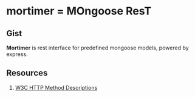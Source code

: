 mortimer = MOngoose ResT
========================


Gist
----

**Mortimer** is rest interface for predefined mongoose models, powered by express.

Resources
---------

1. [W3C HTTP Method Descriptions](http://www.w3.org/Protocols/rfc2616/rfc2616-sec9.html)
